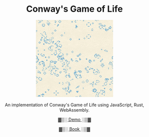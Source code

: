 <h1 align="center">Conway's Game of Life</h1>

<p align="center">
    <a href="https://jellowfish.github.io/conway"><img src="./res/gol.gif" width="50%" /></a>
</p>

<p align="center">An implementation of Conway's Game of Life using JavaScript, Rust, WebAssembly.</p>

<p align="center"><a href="https://jellowfish.github.io/conway">▓▒░ Demo ░▒▓</a></p>
<p align="center"><a href="https://rustwasm.github.io/docs/book">▓▒░ Book ░▒▓</a></p>


